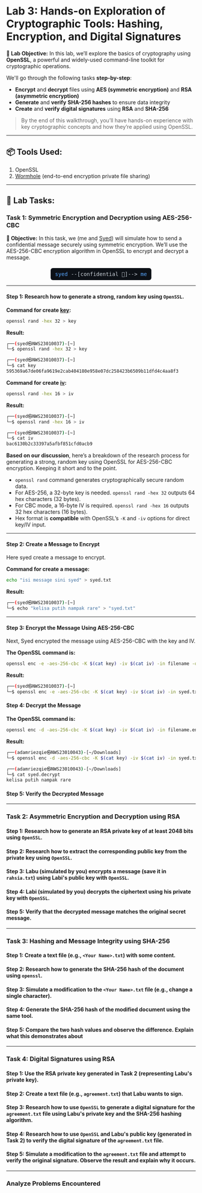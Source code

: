 # Lab 3: Hands-on Exploration of Cryptographic Tools: Hashing, Encryption, and Digital Signatures

**🎯 Lab Objective:**
In this lab, we’ll explore the basics of cryptography using **OpenSSL**, a powerful and widely-used command-line toolkit for cryptographic operations.

We'll go through the following tasks **step-by-step**:
- **Encrypt** and **decrypt** files using **AES (symmetric encryption)** and **RSA (asymmetric encryption)**
- **Generate** and **verify** **SHA-256 hashes** to ensure data integrity
- **Create** and **verify** **digital signatures** using **RSA** and **SHA-256**

> By the end of this walkthrough, you’ll have hands-on experience with key cryptographic concepts and how they’re applied using OpenSSL.

---

## 📦 Tools Used:
1. OpenSSL
2. [Wormhole](https://wormhole.app/) (end-to-end encryption private file sharing)

---

## 💼 Lab Tasks:

### Task 1: Symmetric Encryption and Decryption using AES-256-CBC
**🎯 Objective:** In this task, we (me and [Syed](https://github.com/yed-0)) will simulate how to send a confidential message securely using symmetric encryption. We’ll use the AES-256-CBC encryption algorithm in OpenSSL to encrypt and decrypt a message.

<div style="display: flex; justify-content: center; margin-top: 20px;">
  <div style="font-family: monospace; background-color: #0d1117; color: #c9d1d9; padding: 8px 12px; border-radius: 6px;">
    <a href="https://github.com/yed-0" target="_blank" style="color: #58a6ff; text-decoration: none;">syed</a>
    --[confidential 📨]--> 
    <a href="https://github.com/abutheone" target="_blank" style="color: #58a6ff; text-decoration: none;">me</a>
  </div>
</div>

---


#### Step 1: Research how to generate a strong, random key using `OpenSSL`.

**Command for create [key](Assets/Task-1/key):**
```bash
openssl rand -hex 32 > key
```

**Result:**
```bash
┌──(syed㉿NWS23010037)-[~]
└─$ openssl rand -hex 32 > key

┌──(syed㉿NWS23010037)-[~]
└─$ cat key
595369a67de06fa9619e2cab404180e958e07dc258423b6509b11dfd4c4aa8f3
```


**Command for create [iv](Assets/Task-1/iv):**
```bash
openssl rand -hex 16 > iv
```
**Result:**
```bash
┌──(syed㉿NWS23010037)-[~]
└─$ openssl rand -hex 16 > iv

┌──(syed㉿NWS23010037)-[~]
└─$ cat iv
bac6130b2c33397a5afbf851cfd0acb9
```


**Based on our discussion**, here’s a breakdown of the research process for generating a strong, random key using OpenSSL for AES-256-CBC encryption. Keeping it short and to the point.
- `openssl rand` command generates cryptographically secure random data.
- For AES-256, a 32-byte key is needed. `openssl rand -hex 32` outputs 64 hex characters (32 bytes).
- For CBC mode, a 16-byte IV is required. `openssl rand -hex 16` outputs 32 hex characters (16 bytes).
- Hex format is **compatible** with OpenSSL’s `-K` and `-iv` options for direct key/IV input.

---
#### Step 2: Create a Message to Encrypt
Here syed create a message to encrypt.

**Command for create a message:**
```bash
echo "isi message sini syed" > syed.txt
```

**Result:**
```bash
┌──(syed㉿NWS23010037)-[~]
└─$ echo "kelisa putih nampak rare" > "syed.txt"
```

---
#### Step 3: Encrypt the Message Using AES-256-CBC
Next, Syed encrypted the message using AES-256-CBC with the key and IV.

**The OpenSSL command is:**
```bash
openssl enc -e -aes-256-cbc -K $(cat key) -iv $(cat iv) -in filename -out filename.enc
```

**Result:**
```bash
┌──(syed㉿NWS23010037)-[~]
└─$ openssl enc -e -aes-256-cbc -K $(cat key) -iv $(cat iv) -in syed.txt -out syed.txt.enc
```

#### Step 4: Decrypt the Message
**The OpenSSL command is:**
```bash
openssl enc -d -aes-256-cbc -K $(cat key) -iv $(cat iv) -in filename.enc -out filename.decrypt
```

**Result:**
```bash
┌──(adamriezqie㉿NWS23010043)-[~/Downloads]
└─$ openssl enc -d -aes-256-cbc -K $(cat key) -iv $(cat iv) -in syed.txt.enc -out syed.decrypt

┌──(adamriezqie㉿NWS23010043)-[~/Downloads]
└─$ cat syed.decrypt
kelisa putih nampak rare
```


#### Step 5: Verify the Decrypted Message



---

### Task 2: Asymmetric Encryption and Decryption using RSA

#### Step 1: Research how to generate an RSA private key of at least 2048 bits using `OpenSSL`.
#### Step 2: Research how to extract the corresponding public key from the private key using `OpenSSL`.
#### Step 3: Labu (simulated by you) encrypts a message (save it in `rahsia.txt`) using Labi's public key with `OpenSSL`.
#### Step 4: Labi (simulated by you) decrypts the ciphertext using his private key with `OpenSSL`.
#### Step 5: Verify that the decrypted message matches the original secret message.

---

### Task 3: Hashing and Message Integrity using SHA-256

#### Step 1: Create a text file (e.g., `<Your Name>.txt`) with some content.
#### Step 2: Research how to generate the SHA-256 hash of the document using `openssl`.
#### Step 3: Simulate a modification to the `<Your Name>.txt` file (e.g., change a single character).
#### Step 4: Generate the SHA-256 hash of the modified document using the same tool.
#### Step 5: Compare the two hash values and observe the difference. Explain what this demonstrates about

---

### Task 4: Digital Signatures using RSA

#### Step 1: Use the RSA private key generated in Task 2 (representing Labu's private key).
#### Step 2: Create a text file (e.g., `agreement.txt`) that Labu wants to sign.
#### Step 3: Research how to use `OpenSSL` to generate a digital signature for the `agreement.txt` file using Labu's private key and the SHA-256 hashing algorithm.
#### Step 4: Research how to use `OpenSSL` and Labu's public key (generated in Task 2) to verify the digital signature of the `agreement.txt` file.
#### Step 5: Simulate a modification to the `agreement.txt` file and attempt to verify the original signature. Observe the result and explain why it occurs.

---

### Analyze Problems Encountered

